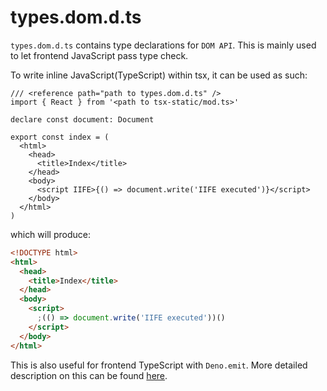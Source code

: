 # types.dom.d.ts

`types.dom.d.ts` contains type declarations for `DOM API`. This is mainly used to let frontend JavaScript pass type check.

To write inline JavaScript(TypeScript) within tsx, it can be used as such:

```tsx
/// <reference path="path to types.dom.d.ts" />
import { React } from '<path to tsx-static/mod.ts>'

declare const document: Document

export const index = (
  <html>
    <head>
      <title>Index</title>
    </head>
    <body>
      <script IIFE>{() => document.write('IIFE executed')}</script>
    </body>
  </html>
)
```

which will produce:

```html
<!DOCTYPE html>
<html>
  <head>
    <title>Index</title>
  </head>
  <body>
    <script>
      ;(() => document.write('IIFE executed'))()
    </script>
  </body>
</html>
```

This is also useful for frontend TypeScript with `Deno.emit`. More detailed description on this can be found [here](./builder.md).
